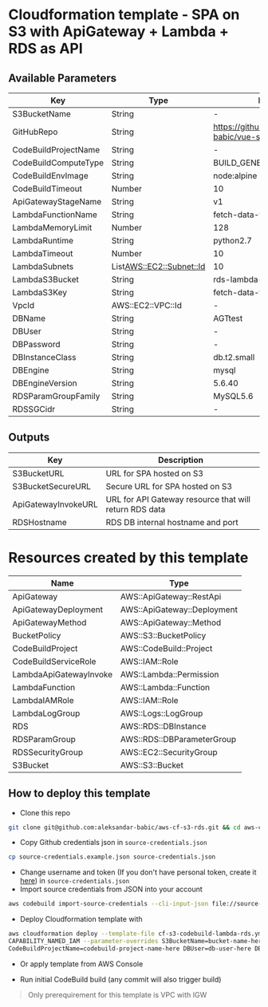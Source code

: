 # Cloudformation template - SPA on S3 with ApiGateway + Lambda + RDS as API

## Available Parameters
|Key|Type|Default|
|--|--|--|
| S3BucketName | String | - |
| GitHubRepo | String | https://github.com/aleksandar-babic/vue-s3-demo |
| CodeBuildProjectName | String | - |
| CodeBuildComputeType | String | BUILD_GENERAL1_SMALL |
| CodeBuildEnvImage | String | node:alpine |
| CodeBuildTimeout | Number | 10 |
| ApiGatewayStageName | String | v1 |
| LambdaFunctionName | String | fetch-data-function |
| LambdaMemoryLimit | Number | 128 |
| LambdaRuntime | String | python2.7 |
| LambdaTimeout | Number | 10 |
| LambdaSubnets | List<AWS::EC2::Subnet::Id> | 10 |
| LambdaS3Bucket | String | rds-lambda-test-agt |
| LambdaS3Key | String | fetch-data-fn-deployment.zip |
| VpcId | AWS::EC2::VPC::Id | - |
| DBName | String | AGTtest |
| DBUser | String | - |
| DBPassword | String | - |
| DBInstanceClass | String | db.t2.small |
| DBEngine | String | mysql |
| DBEngineVersion | String | 5.6.40 |
| RDSParamGroupFamily | String | MySQL5.6 |
| RDSSGCidr | String | - |

## Outputs

|Key|Description|
|--|--|
| S3BucketURL | URL for SPA hosted on S3 |
| S3BucketSecureURL | Secure URL for SPA hosted on S3 |
| ApiGatewayInvokeURL | URL for API Gateway resource that will return RDS data |
| RDSHostname | RDS DB internal hostname and port |

# Resources created by this template

|Name|Type|
|--|--|
| ApiGateway | AWS::ApiGateway::RestApi	 |
| ApiGatewayDeployment	 | AWS::ApiGateway::Deployment	 |
| ApiGatewayMethod | AWS::ApiGateway::Method	 |
| BucketPolicy | AWS::S3::BucketPolicy	 |
| CodeBuildProject | AWS::CodeBuild::Project	 |
| CodeBuildServiceRole	 | AWS::IAM::Role	 |
| LambdaApiGatewayInvoke | AWS::Lambda::Permission	 |
| LambdaFunction | AWS::Lambda::Function	 |
| LambdaIAMRole | AWS::IAM::Role	 |
| LambdaLogGroup	 |  AWS::Logs::LogGroup	|
| RDS |  AWS::RDS::DBInstance	|
| RDSParamGroup	 | AWS::RDS::DBParameterGroup	 |
| RDSSecurityGroup	 | AWS::EC2::SecurityGroup	 |
| S3Bucket	 |AWS::S3::Bucket	|

## How to deploy this template
- Clone this repo
```bash
git clone git@github.com:aleksandar-babic/aws-cf-s3-rds.git && cd aws-cf-s3-rds
```
- Copy Github credentials json in `source-credentials.json`
```bash
cp source-credentials.example.json source-credentials.json
```
- Change username and token (If you don't have personal token, create it [here](https://help.github.com/en/articles/creating-a-personal-access-token-for-the-command-line)) in `source-credentials.json`
-  Import source credentials from JSON into your account
```bash
aws codebuild import-source-credentials --cli-input-json file://source-credentials.json
```
- Deploy Cloudformation template with
```bash
aws cloudformation deploy --template-file cf-s3-codebuild-lambda-rds.yml --capabilities \
CAPABILITY_NAMED_IAM --parameter-overrides S3BucketName=bucket-name-here \
CodeBuildProjectName=codebuild-project-name-here DBUser=db-user-here DBPassword=db-password-here VpcId=vpc-id-here RDSSGCidr=cidr-here --stack-name stack-name-here
```
- Or apply template from AWS Console

- Run initial CodeBuild build (any commit will also trigger build)

> Only prerequirement for this template is VPC with IGW
